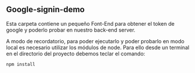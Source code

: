 ## Google-signin-demo 

Esta carpeta contiene un pequeño Font-End para obtener el token de google y poderlo probar en nuestro back-end server.

A modo de recordatorio, para poder ejecutarlo y poder probarlo en modo local es necesario utilizar los módulos de node. Para ello desde un terminal en el directorio del proyecto debemos teclar el comando: 

```
npm install

```
